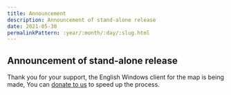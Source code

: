```yaml
---
title: Announcement
description: Announcement of stand-alone release
date: 2021-05-30
permalinkPattern: :year/:month/:day/:slug.html
---
```


## Announcement of stand-alone release

Thank you for your support, the English Windows client for the map is being made, You can [donate to us](https://yuanshen.site/juanzhu/juanzhu.html) to speed up the process.
